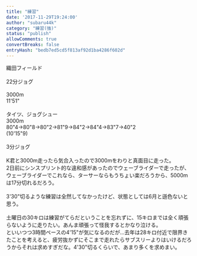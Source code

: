 ```yaml
---
title: "練習"
date: '2017-11-29T19:24:00'
author: "subaru44k"
category: "練習(強)"
status: "publish"
allowComments: true
convertBreaks: false
entryHash: "bedb7ed5cd5f813af92d1ba4286f602d"
---
```

織田フィールド<br>
<br>
22分ジョグ<br>
<br>
3000m<br>
11'51"<br>
<br>
タイツ、ジョグシュー<br>
3000m<br>
80"4→80"8→80"2→81"9→84"2→84"4→83"7→40"2<br>
(10'15"9)<br>
<br>
3分ジョグ<br>
<br>
K君と3000m走ったら気合入ったので3000mをわりと真面目に走った。<br>
2日前にシンスプリント的な違和感があったのでウェーブライダーで走ったが、ウェーブライダーでこれなら、ターサーならもうちょい楽だろうから、5000mは17分切れるだろう。<br>
<br>
3'30"切るような練習は全然してなかったけど、状態としては6月と遜色ないと思う。<br>
<br>
土曜日の30キロは練習がてらだということを忘れずに、15キロまでは全く頑張らないように走りたい。あんま頑張って怪我するとかなり泣ける。<br>
といいつつ3時間ペースの4'15"が気になるのだが…去年は28キロ付近で限界きたことを考えると、疲労抜かずにそこまで走れたらサブスリーよりはいけるだろうからそれは求めすぎだな。4'30"切るくらいで、あまり多くを求めまい。
